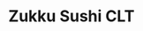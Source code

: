 ---
layout: place
title: Zukku Sushi CLT
permalink: /north-carolina/charlotte/zukku-sushi-clt.html
stateAbbr: NC
stateName: North Carolina
cityName: Charlotte
seo:
  type: restaurant
  links: https://www.zukkusushi.com/
place_id: ChIJ9_88FzihVogR3HsqRuKeBjY
photos:
  - name: >-
      places/ChIJ9_88FzihVogR3HsqRuKeBjY/photos/AeeoHcLCw3S7vnZMwcluAmR9lG14XS821BkWF8GJbHlWseuKo_-bXCK4X4ns-7X9sD09PTTPI6gmOKRcoaA1zz9yaFC7GQxS6XsNAc407s6dbwA_se9btVWFlbWw3R-6CanoKO8b1wu_kgjM_4PjG5pIn0B9swpStK5mWLLYUKmvtWK7JDfOam4rPnq5l2-wUcXS6uY86sItkAXAE4-FWYbX48lyIgJrEmwF7KMGg3vLHQML6uO6uxqWUCI61L2KqTh_ZOGgHHjuevkP8JHk9c6It9AdIX7qNHxyydjFpuH-2NpYIyiyK-bZMaDKdg9aaiKrh04FdqHsSRO9qWcIu9Pd8A6YMvktGFqhZfupB_dncUgLdh0pFdFG_wKGhpU6q2x9XeA8P74eqMNSvHT7OV4wyMx1SJANRzLr4dkbRNo8DJCJMf1k
    widthPx: 2513
    heightPx: 2554
    authorAttributions:
      - displayName: Chef Matt Livers
        uri: https://maps.google.com/maps/contrib/112060875158832917801
        photoUri: >-
          https://lh3.googleusercontent.com/a-/ALV-UjVLCZBkHBLadRK7Az3cvVZfd6i_rA414qOZEI-jKFx9s9kiKwtf=s100-p-k-no-mo
    flagContentUri: >-
      https://www.google.com/local/imagery/report/?cb_client=maps_api_places.places_api&image_key=!1e10!2sCIHM0ogKEICAgICb_6250AE&hl=en-US
    googleMapsUri: >-
      https://www.google.com/maps/place//data=!3m4!1e2!3m2!1sCIHM0ogKEICAgICb_6250AE!2e10!4m2!3m1!1s0x8856a138173cfff7:0x36069ee2462a7bdc
  - name: >-
      places/ChIJ9_88FzihVogR3HsqRuKeBjY/photos/AeeoHcJhmrZ_E7K3PYYk1fHKi-8B7tYiwL3MdNoVJQWpBPQ5zyhsIQTqlWCcIzni2lAJnog7lQcyYUYoMbOg1MAv03I99vVNSn7B1yI3CKypd5IgxPHqt3tx_KoTvd3NU96mY3kbJCj0TKcX-EHlPazhrB0opGJymAJkH9tDWGu8oilsbYmC7SwyYDcMdDRGNUZzE8QmBBSGUc9IUA9tkFX3UYHEcaa_MRMVSBo3o90LNANgCj617PYEqB4NQHzUBhZnwgz5K8fMlXyaRMlAmT6ww8LAqxrDdmQ7x4au8GmYXtszqx-7Ixe7bW82t5HWWucgCfScM-KkALXO7fryX9SMDxo0LYDIHgpelsZyucO7lyvsUwve11vkC2b2bLUKqxv3x2eqQ2__JcSlT5ztX6oxGI0wyAgBmCj8KEED3Xe7KF7TU6q6
    widthPx: 3000
    heightPx: 4000
    authorAttributions:
      - displayName: Michael C
        uri: https://maps.google.com/maps/contrib/107415529758925284042
        photoUri: >-
          https://lh3.googleusercontent.com/a-/ALV-UjXX9VDyGYhlmUaWtHR8UGY2swvlB2ZkQTrhH0VYizg2KqV6afhi=s100-p-k-no-mo
    flagContentUri: >-
      https://www.google.com/local/imagery/report/?cb_client=maps_api_places.places_api&image_key=!1e10!2sCIHM0ogKEICAgIDrhL2K6gE&hl=en-US
    googleMapsUri: >-
      https://www.google.com/maps/place//data=!3m4!1e2!3m2!1sCIHM0ogKEICAgIDrhL2K6gE!2e10!4m2!3m1!1s0x8856a138173cfff7:0x36069ee2462a7bdc
  - name: >-
      places/ChIJ9_88FzihVogR3HsqRuKeBjY/photos/AeeoHcInFk5aSDn8zmZS5op7Xc7pCPq_RCiLPzQpHIDOCgy4YaaNPFxQnmiHeL5Jjrs1FQ3HHLdUH4MciScOk_VIkCmYlxaw50QR6iKPPD5tT-kWXQ1AtmkWoEJEZ32zM0X9itU2oIlES2tBXDKzd-vDtTjjWIe6MzpL21eHSj2nNnfgt4ldthRwTw2Qc4oZ7VQKmbKScXSOHRkg5FJeRHPPoYFlDCpqp_m9tq794rP11wr5RCD-RSgq2y-VaK7VZlp3loA2rlVNXkkRqAUo4pNvQq89caAKPWJM3tPcfRFSgmGnDqttcgC1SnTUNzj7gJ_qhk-t6x0czugUBm4QH3uHqyAVMv2T134WyUoGFrdn87VZhp0w0xPeWB-0918WD1Q7TRnNSoVK4lpyggPuO6Y-JkfR8VTYFxkNN-j97zoMDHI
    widthPx: 4080
    heightPx: 3072
    authorAttributions:
      - displayName: Kok-Kiong Yap
        uri: https://maps.google.com/maps/contrib/102733620989922018979
        photoUri: >-
          https://lh3.googleusercontent.com/a-/ALV-UjWw2DGNaJjGAGoSRTcuH3VuOMxcatTDTP4QNEgOR-gnCp4RpD76BQ=s100-p-k-no-mo
    flagContentUri: >-
      https://www.google.com/local/imagery/report/?cb_client=maps_api_places.places_api&image_key=!1e10!2sCIHM0ogKEICAgMCg6ciOHA&hl=en-US
    googleMapsUri: >-
      https://www.google.com/maps/place//data=!3m4!1e2!3m2!1sCIHM0ogKEICAgMCg6ciOHA!2e10!4m2!3m1!1s0x8856a138173cfff7:0x36069ee2462a7bdc
  - name: >-
      places/ChIJ9_88FzihVogR3HsqRuKeBjY/photos/AeeoHcLlg4mwaT8oDV4y0c9K_3LYVH6rPUiD8IgJYLBd_aqxH7x65nZ19YpOH60WhJQCSixjZPYtxLLHAlYtlVhiCf7A-Vllb44LECGYRR708idzUrUNPvPqGb8OBXtieqrDxmvTh4OgDNanEC2CuwRWznadL_f7cVEdOOIv2XOf-rxyb9ChQPEymLiOCQ-ISaEADEMSuWiBPBXG990k5Z9hY6KenIJHJioRk2gPoJNacshJdvZYftWVsZ4IaBJdK3_clyee_RN_V-vNX1KojZEU_pbNhS_E8W4vhRezDQPnQrMEqDGykJm9-5QSlmTSo6CTMHYU0-gaG4xwP1UBqcHBAE3QZ2f2InFtoICWf_c2N-vO_iC_TOnPnp27EnHIifCJnwmE6q8ER42WDeB4IfbVaKOztMkW8Th1scrZLrYmPjQGXX6C
    widthPx: 3024
    heightPx: 3504
    authorAttributions:
      - displayName: Chef Matt Livers
        uri: https://maps.google.com/maps/contrib/112060875158832917801
        photoUri: >-
          https://lh3.googleusercontent.com/a-/ALV-UjVLCZBkHBLadRK7Az3cvVZfd6i_rA414qOZEI-jKFx9s9kiKwtf=s100-p-k-no-mo
    flagContentUri: >-
      https://www.google.com/local/imagery/report/?cb_client=maps_api_places.places_api&image_key=!1e10!2sCIHM0ogKEICAgICb__WNwQE&hl=en-US
    googleMapsUri: >-
      https://www.google.com/maps/place//data=!3m4!1e2!3m2!1sCIHM0ogKEICAgICb__WNwQE!2e10!4m2!3m1!1s0x8856a138173cfff7:0x36069ee2462a7bdc
  - name: >-
      places/ChIJ9_88FzihVogR3HsqRuKeBjY/photos/AeeoHcIH-Fa3wwbMSkunzL5c9vUQ-ApTB6FoQrsbz-ZoHr20Ggilhvn6-ANbi-5k_18Z0CPgdhqtmhWGX-wpURGuM0yD4Cu14QjNNmzIAWQtHbTDruGGL7QxPZ5036X9InktP2UAfCcngIopeji_mG1wdG-m94tbzg5BAvvUbAVN2V9kP1VABxJiBSPF5r_mfUJ0nqNeiRm7dQ7JkYDYdbVR4Ieyp2csaoMg7nP_Ci-h5QGefmqNnQbH4hbq4EZEAyBUEjjFNJwkEf8EM3HZ3d3EdukupOm2Me-LT5yB_6kjtdY26pSLa9TcSwx0YYftBQTdi6pP0y4i1JabV2Cd1v-8vUH_HUGPFdE4YYcCvx2TAKiQeV_prHddtY2z5FTEDcAKN9MIiHvoluS9TydKO_whUJmHEbrNXgs8HRDCsxQEt8UibccM
    widthPx: 2462
    heightPx: 2984
    authorAttributions:
      - displayName: Chef Matt Livers
        uri: https://maps.google.com/maps/contrib/112060875158832917801
        photoUri: >-
          https://lh3.googleusercontent.com/a-/ALV-UjVLCZBkHBLadRK7Az3cvVZfd6i_rA414qOZEI-jKFx9s9kiKwtf=s100-p-k-no-mo
    flagContentUri: >-
      https://www.google.com/local/imagery/report/?cb_client=maps_api_places.places_api&image_key=!1e10!2sCIHM0ogKEICAgICb__WNkQE&hl=en-US
    googleMapsUri: >-
      https://www.google.com/maps/place//data=!3m4!1e2!3m2!1sCIHM0ogKEICAgICb__WNkQE!2e10!4m2!3m1!1s0x8856a138173cfff7:0x36069ee2462a7bdc
  - name: >-
      places/ChIJ9_88FzihVogR3HsqRuKeBjY/photos/AeeoHcL0A31kozGAeBybGwOXWKu3rMJGToHrl48upQ5XkBDQLSGwmg3xzSi0ffGX6A_aaM5rsoH5nr54O7uRQTVudz02wQwez2OFsOPvdVDQZ2LiLL6bUKxAflpeLIsSyaUujzBfmvcNOkfgqInPEwzCvV3_hfNLw4LFsCxz-aOMkZOYyXzOXjivuV-p8ATgRIp5sIjW_DJ8UGJEg0igwMmJzSgJwvsE13TG3baOEWlQIz76XCpiX1jZKx7-Oq8rm0lMxJ0IFvgSJBYFtLjcKFoffrsGY5e9swkUM5iu1BYqh1KHbv4oTzLaNDNTz5AmBis5OsYGCJZXBMvuj6SBZYw0QeGLljLqKBseF811ktlIURgHFKXlmcEHcx-JswImubsEMN_e8PDvh2_sL-mz3ql--8dX1XJ8-Zxj_Rc_SxpnrjnYG3dR
    widthPx: 1536
    heightPx: 1054
    authorAttributions:
      - displayName: Andrew Strother
        uri: https://maps.google.com/maps/contrib/106926561600795221912
        photoUri: >-
          https://lh3.googleusercontent.com/a-/ALV-UjWnZI-N6Hrn3Yztkc5Gyqs0E1dVUId87DpBrCUl2EVxMqfiMaXN=s100-p-k-no-mo
    flagContentUri: >-
      https://www.google.com/local/imagery/report/?cb_client=maps_api_places.places_api&image_key=!1e10!2sCIHM0ogKEICAgMDg0t2CjgE&hl=en-US
    googleMapsUri: >-
      https://www.google.com/maps/place//data=!3m4!1e2!3m2!1sCIHM0ogKEICAgMDg0t2CjgE!2e10!4m2!3m1!1s0x8856a138173cfff7:0x36069ee2462a7bdc
  - name: >-
      places/ChIJ9_88FzihVogR3HsqRuKeBjY/photos/AeeoHcLuq9sAWKRv5os91DRTgQGVqE1gvynQB1GmDrF_XHJRkV2J_zTWi33nTDqq-Fej8JHVzfzWZjbSi-5FqRjrfZAkFYumXXlEU-eDcECdAjVTp0WwwJO-zKiR2wbzcWTk_0E4sWrcw8kBhJt-6uMpNoSum9mgZTxquji_NzCcG8AvLeVvtEuq2wPLCP0vm9uMzg3NGAxCmi7-cSNEMGYrwJqoKjAm_pgX1nVpc0vLE4NCPbFUJ46lonYPV8EZTFQUA1W_UYlsILHULEfthUZWbJ8jIhWahfisBIdHjYNcZ07BUzOeafZlJ6cu5hOtJbys_OcuC322GmhGWbqKJ7mfvLMDcaC8V3lhN2x2Y3ABokWi6re2Eq4gJCA0sm3SqWWIxmkp6k97U21rkenkA7q5QK2-Dl-86MdPVzxguYChn964asOk
    widthPx: 3024
    heightPx: 4032
    authorAttributions:
      - displayName: Chef Matt Livers
        uri: https://maps.google.com/maps/contrib/112060875158832917801
        photoUri: >-
          https://lh3.googleusercontent.com/a-/ALV-UjVLCZBkHBLadRK7Az3cvVZfd6i_rA414qOZEI-jKFx9s9kiKwtf=s100-p-k-no-mo
    flagContentUri: >-
      https://www.google.com/local/imagery/report/?cb_client=maps_api_places.places_api&image_key=!1e10!2sCIHM0ogKEICAgICb__WN4QE&hl=en-US
    googleMapsUri: >-
      https://www.google.com/maps/place//data=!3m4!1e2!3m2!1sCIHM0ogKEICAgICb__WN4QE!2e10!4m2!3m1!1s0x8856a138173cfff7:0x36069ee2462a7bdc
  - name: >-
      places/ChIJ9_88FzihVogR3HsqRuKeBjY/photos/AeeoHcLWZAYoMHB5QGMEv4OklGyoRjY-JDwqT7RZBJ8wKjlPbzvIi6ldJ_Plao5KAd6FyGdjgzXsNkb-4TBfKnQbmoWtyy8Ka7Kup8X5t7QtNPXS7hfypTL7nUKo09Y1xxAf1DNCnBB20tgNVFPmRNRa6wo5-DL_qQo0TY09Xqqz2d0zgQ6NH5c8hJbW4DIaPcWDlWTPgZa5KuF8YWL9km1fNEqW8MoYd7gqhHuc9eExy_ricKcpVtaaKm2xdHNo9AeNe_-439jc343XvoRWcB-fOKll1ExTW851qd-EphIxU2G8-tgtc2lmmdlSB3ucgBE7Vn-W7bm1T-LokoGGVKUoM7AlgVPJjnLNn9d2tmfQy9cYeDRdarWbp01m2w1pTQVeOMhrCZWbM5DUMA3yt_F9GsDu29Y07JlcQS7UCnB85FxgHA
    widthPx: 3024
    heightPx: 3772
    authorAttributions:
      - displayName: Chef Matt Livers
        uri: https://maps.google.com/maps/contrib/112060875158832917801
        photoUri: >-
          https://lh3.googleusercontent.com/a-/ALV-UjVLCZBkHBLadRK7Az3cvVZfd6i_rA414qOZEI-jKFx9s9kiKwtf=s100-p-k-no-mo
    flagContentUri: >-
      https://www.google.com/local/imagery/report/?cb_client=maps_api_places.places_api&image_key=!1e10!2sCIHM0ogKEICAgICb__WNYQ&hl=en-US
    googleMapsUri: >-
      https://www.google.com/maps/place//data=!3m4!1e2!3m2!1sCIHM0ogKEICAgICb__WNYQ!2e10!4m2!3m1!1s0x8856a138173cfff7:0x36069ee2462a7bdc
  - name: >-
      places/ChIJ9_88FzihVogR3HsqRuKeBjY/photos/AeeoHcKc1Ml0YMCFgTiCxrnLmmxAIo_U24DQwE_u9QbD1MiFmVGEUmBtJS54kg_O_BXmSbi__4wMAoydwUvb-sQKQSqLJNJrLju_PxzK146Vzwpyx8zDwvoSkqkQ_SeR9HPuEZ2qIun-XNCEBjcgFIKIq_uRVKre8DIEmpXJ-pO6OUNwGOPC00_0PKHokEeFp7mJTy6M4Jw9yS0puC8Qu9nZyQQNhGzlT3ZF2ycoRWKFj3L0sF1F3v3jnI3K3ksv52pQanLeIaHLlaObbsPn7mhPe0_8nNe7ov9Gwu0bS99gKKbf3IEchJTE0h4H19QiLBsPIOK_4bfDtmDA-hEHO00x9IdCVg7rSqBRtbc2Lt47Y_oRmSr0UkSUApTHTeI9vUFuREyjoThxy7m32C63cYTyk_sl066YsOh9zsJpHTUytHTsywA
    widthPx: 3024
    heightPx: 4032
    authorAttributions:
      - displayName: Sarrah Douglas
        uri: https://maps.google.com/maps/contrib/101776406076246474279
        photoUri: >-
          https://lh3.googleusercontent.com/a-/ALV-UjWtROqMxZgiO97T522vLyFfjnmgNA4r_nkroZwA-J1pJ6oBRYO3=s100-p-k-no-mo
    flagContentUri: >-
      https://www.google.com/local/imagery/report/?cb_client=maps_api_places.places_api&image_key=!1e10!2sCIHM0ogKEICAgID60ZaHiwE&hl=en-US
    googleMapsUri: >-
      https://www.google.com/maps/place//data=!3m4!1e2!3m2!1sCIHM0ogKEICAgID60ZaHiwE!2e10!4m2!3m1!1s0x8856a138173cfff7:0x36069ee2462a7bdc
  - name: >-
      places/ChIJ9_88FzihVogR3HsqRuKeBjY/photos/AeeoHcJo2qAP__v-GEkJckHMhgfSN6yOq4_1ERrqOgjwvwbjwWaW1NOODERtm6AM-9-fsoqbHKYZslCTbymT7pLa0WODl6Jor0izKbO_guDp_ogBlRD8Ou1MnWUTqsVY_fwmQc7uKxLNtOx1AV0U-bkxBzahAvHVVokxFkk08tzDgKLY0vyNzSRCjNOZUQ5O7XoCqZKZVnGBAS3yAGM5_YoHfkLlZ0NoaHug_raoZAJGuio0MSdWD9ww_4GNXACkb6uRLvbXT2OIDH9hZTv-sdX7DSEDFoE7pW7Dos515Er_J_X6jfHzT5Ao9VsKs79-_COm1WaaeaQCU3y2UCUu0YIaY0EECwE1XcUXUWxoxbGW9Z998_18TCPmPfIZNa05lJUJsBDVKhjsmzxdimskqab9n0b2ukm9OqIZHuhUs0REvcU
    widthPx: 2052
    heightPx: 3648
    authorAttributions:
      - displayName: Jonaz Munoz
        uri: https://maps.google.com/maps/contrib/113504346807431787352
        photoUri: >-
          https://lh3.googleusercontent.com/a-/ALV-UjV6lu61ePAcuymu0x3pBJKquI8bKW1HJgT4lGu5L4lCevFsb7tf=s100-p-k-no-mo
    flagContentUri: >-
      https://www.google.com/local/imagery/report/?cb_client=maps_api_places.places_api&image_key=!1e10!2sCIHM0ogKEICAgICjsJCtRA&hl=en-US
    googleMapsUri: >-
      https://www.google.com/maps/place//data=!3m4!1e2!3m2!1sCIHM0ogKEICAgICjsJCtRA!2e10!4m2!3m1!1s0x8856a138173cfff7:0x36069ee2462a7bdc
address: 1115 N Brevard St, Charlotte, NC 28206, USA
street: 1115 N Brevard St
city: Charlotte
state: NC
zip: '28206'
country: USA
neighborhood: Optimist Park
latitude: '35.233782'
longitude: '-80.827634'
accessibility_options:
  wheelchairAccessibleParking: true
  wheelchairAccessibleEntrance: true
  wheelchairAccessibleSeating: true
business_status: OPERATIONAL
name: Zukku Sushi CLT
google_maps_links:
  directionsUri: >-
    https://www.google.com/maps/dir//''/data=!4m7!4m6!1m1!4e2!1m2!1m1!1s0x8856a138173cfff7:0x36069ee2462a7bdc!3e0
  placeUri: https://maps.google.com/?cid=3892973622585359324
  writeAReviewUri: >-
    https://www.google.com/maps/place//data=!4m3!3m2!1s0x8856a138173cfff7:0x36069ee2462a7bdc!12e1
  reviewsUri: >-
    https://www.google.com/maps/place//data=!4m4!3m3!1s0x8856a138173cfff7:0x36069ee2462a7bdc!9m1!1b1
  photosUri: >-
    https://www.google.com/maps/place//data=!4m3!3m2!1s0x8856a138173cfff7:0x36069ee2462a7bdc!10e5
primary_type: Sushi Restaurant
opening_hours:
  regular: null
  current: null
secondary_opening_hours:
  regular:
    weekdayDescriptions: null
    type: null
  current:
    weekdayDescriptions: null
    type: null
phone: (704) 940-8095
price_level: null
price_range: $10 &ndash; $20
rating: '4.2'
rating_count: 0
website: https://www.zukkusushi.com/
description: >-
  Discover Zukku Sushi in Charlotte, NC$$$Zukku Sushi CLT in Charlotte, North
  Carolina, stands out as a vibrant spot for fresh, customizable
  Japanese-inspired dishes that appeal to sushi enthusiasts. This trendy venue
  offers build-your-own sushi burritos and poke bowls, along with crispy
  tempura, all prepared with high-quality ingredients that highlight its
  commitment to flavor and variety. The location boasts accessible features like
  wheelchair-friendly entrances and seating, making it welcoming for all
  visitors, while outdoor dining options add to the relaxed atmosphere in the
  bustling Optimist Park area. Whether you're seeking a quick meal or a casual
  outing, this sushi destination provides an inviting setting with efficient
  services that cater to on-the-go lifestyles. Its focus on fresh preparations
  ensures a satisfying experience for anyone exploring top sushi options nearby.
generative_summary: >-
  Discover Zukku Sushi in Charlotte, NC$$$Zukku Sushi CLT in Charlotte, North
  Carolina, stands out as a vibrant spot for fresh, customizable
  Japanese-inspired dishes that appeal to sushi enthusiasts. This trendy venue
  offers build-your-own sushi burritos and poke bowls, along with crispy
  tempura, all prepared with high-quality ingredients that highlight its
  commitment to flavor and variety. The location boasts accessible features like
  wheelchair-friendly entrances and seating, making it welcoming for all
  visitors, while outdoor dining options add to the relaxed atmosphere in the
  bustling Optimist Park area. Whether you're seeking a quick meal or a casual
  outing, this sushi destination provides an inviting setting with efficient
  services that cater to on-the-go lifestyles. Its focus on fresh preparations
  ensures a satisfying experience for anyone exploring top sushi options nearby.
generative_disclosure: Summarized by AI using the Grok-3-Mini model.
reviews:
  - name: >-
      places/ChIJ9_88FzihVogR3HsqRuKeBjY/reviews/ChdDSUhNMG9nS0VJQ0FnSUNmcm9xa3BnRRAB
    relativePublishTimeDescription: 3 months ago
    rating: 5
    text:
      text: >-
        I’ve been going to Zukku for years and this isn’t my first review. Zukku
        is the best poke bowl spot in all of Charlotte. The poke and ingredients
        are fresh and the spicy mayo is killer! The ingredients are truly fresh,
        which is so important for a poke bowl. And the pricing is really
        reasonable. You can order through their website, so pickup is more
        efficient for those taking to-go.
      languageCode: en
    originalText:
      text: >-
        I’ve been going to Zukku for years and this isn’t my first review. Zukku
        is the best poke bowl spot in all of Charlotte. The poke and ingredients
        are fresh and the spicy mayo is killer! The ingredients are truly fresh,
        which is so important for a poke bowl. And the pricing is really
        reasonable. You can order through their website, so pickup is more
        efficient for those taking to-go.
      languageCode: en
    authorAttribution:
      displayName: Hannah Whalen
      uri: https://www.google.com/maps/contrib/114875637402841776703/reviews
      photoUri: >-
        https://lh3.googleusercontent.com/a-/ALV-UjWbXkTlK0typk5x6J_PVf8fWLLt0NK29hRTqPHatVRqpMhJ05s=s128-c0x00000000-cc-rp-mo-ba3
    publishTime: '2024-12-29T05:46:06.289196Z'
    flagContentUri: >-
      https://www.google.com/local/review/rap/report?postId=ChdDSUhNMG9nS0VJQ0FnSUNmcm9xa3BnRRAB&d=17924085&t=1
    googleMapsUri: >-
      https://www.google.com/maps/reviews/data=!4m6!14m5!1m4!2m3!1sChdDSUhNMG9nS0VJQ0FnSUNmcm9xa3BnRRAB!2m1!1s0x8856a138173cfff7:0x36069ee2462a7bdc
  - name: >-
      places/ChIJ9_88FzihVogR3HsqRuKeBjY/reviews/ChdDSUhNMG9nS0VJQ0FnSUNiX19XTnZnRRAB
    relativePublishTimeDescription: 8 months ago
    rating: 5
    text:
      text: >-
        Absolutely fantastic! Zukku Sushi in Optimist Park, Charlotte, NC,
        exceeded all my expectations. From the moment I walked in, I was greeted
        with warm smiles and a vibrant atmosphere. The menu is a perfect blend
        of traditional and innovative sushi options, all crafted with the
        freshest ingredients.


        I particularly loved their signature rolls – each bite was a delightful
        explosion of flavors. The presentation was top-notch, and the attention
        to detail was evident in every dish. The staff was incredibly attentive,
        making sure we had everything we needed throughout our meal.


        The ambiance is modern and inviting, perfect for a casual dinner or a
        special night out. If you're a sushi lover in Charlotte, Zukku Sushi is
        an absolute must-visit. I'll definitely be returning soon!


        Also - full bar right across from the station convenient seating and
        lots of parking was available. Great for outdoor dining and people
        watching
      languageCode: en
    originalText:
      text: >-
        Absolutely fantastic! Zukku Sushi in Optimist Park, Charlotte, NC,
        exceeded all my expectations. From the moment I walked in, I was greeted
        with warm smiles and a vibrant atmosphere. The menu is a perfect blend
        of traditional and innovative sushi options, all crafted with the
        freshest ingredients.


        I particularly loved their signature rolls – each bite was a delightful
        explosion of flavors. The presentation was top-notch, and the attention
        to detail was evident in every dish. The staff was incredibly attentive,
        making sure we had everything we needed throughout our meal.


        The ambiance is modern and inviting, perfect for a casual dinner or a
        special night out. If you're a sushi lover in Charlotte, Zukku Sushi is
        an absolute must-visit. I'll definitely be returning soon!


        Also - full bar right across from the station convenient seating and
        lots of parking was available. Great for outdoor dining and people
        watching
      languageCode: en
    authorAttribution:
      displayName: Chef Matt Livers
      uri: https://www.google.com/maps/contrib/112060875158832917801/reviews
      photoUri: >-
        https://lh3.googleusercontent.com/a-/ALV-UjVLCZBkHBLadRK7Az3cvVZfd6i_rA414qOZEI-jKFx9s9kiKwtf=s128-c0x00000000-cc-rp-mo-ba4
    publishTime: '2024-07-31T17:46:44.941466Z'
    flagContentUri: >-
      https://www.google.com/local/review/rap/report?postId=ChdDSUhNMG9nS0VJQ0FnSUNiX19XTnZnRRAB&d=17924085&t=1
    googleMapsUri: >-
      https://www.google.com/maps/reviews/data=!4m6!14m5!1m4!2m3!1sChdDSUhNMG9nS0VJQ0FnSUNiX19XTnZnRRAB!2m1!1s0x8856a138173cfff7:0x36069ee2462a7bdc
  - name: >-
      places/ChIJ9_88FzihVogR3HsqRuKeBjY/reviews/ChZDSUhNMG9nS0VJQ0FnSURyaEwyS0tnEAE
    relativePublishTimeDescription: 9 months ago
    rating: 4
    text:
      text: >-
        Enjoyed the food here. I made my own bowl, which came out exceptionally
        well. Tasted fresh, and the portion was good. I have a big appetite and
        would've loved just a bit more but it's plenty for a regular.  Came out
        fast too!
      languageCode: en
    originalText:
      text: >-
        Enjoyed the food here. I made my own bowl, which came out exceptionally
        well. Tasted fresh, and the portion was good. I have a big appetite and
        would've loved just a bit more but it's plenty for a regular.  Came out
        fast too!
      languageCode: en
    authorAttribution:
      displayName: Michael C
      uri: https://www.google.com/maps/contrib/107415529758925284042/reviews
      photoUri: >-
        https://lh3.googleusercontent.com/a-/ALV-UjXX9VDyGYhlmUaWtHR8UGY2swvlB2ZkQTrhH0VYizg2KqV6afhi=s128-c0x00000000-cc-rp-mo-ba4
    publishTime: '2024-07-14T20:24:50.378226Z'
    flagContentUri: >-
      https://www.google.com/local/review/rap/report?postId=ChZDSUhNMG9nS0VJQ0FnSURyaEwyS0tnEAE&d=17924085&t=1
    googleMapsUri: >-
      https://www.google.com/maps/reviews/data=!4m6!14m5!1m4!2m3!1sChZDSUhNMG9nS0VJQ0FnSURyaEwyS0tnEAE!2m1!1s0x8856a138173cfff7:0x36069ee2462a7bdc
  - name: >-
      places/ChIJ9_88FzihVogR3HsqRuKeBjY/reviews/ChZDSUhNMG9nS0VJQ0FnSURkdS1DQ1N3EAE
    relativePublishTimeDescription: a year ago
    rating: 5
    text:
      text: >-
        My last two visits to Optimist Hall, I had to come to Zukku. Both
        visits, the  staff was very helpful and the food was delicious. This
        visit, we  got the queen crown lobster roll,  the kong burrito, and a
        passion fruit lemonade. Everything was made to order and it was amazing.
        Don’t forget your sauces too, we did spicy Mayo, sweet and spicy eel
        sauce and soy sauce. My mouth is watering just thinking about it . I
        will definitely be a returning customer.
      languageCode: en
    originalText:
      text: >-
        My last two visits to Optimist Hall, I had to come to Zukku. Both
        visits, the  staff was very helpful and the food was delicious. This
        visit, we  got the queen crown lobster roll,  the kong burrito, and a
        passion fruit lemonade. Everything was made to order and it was amazing.
        Don’t forget your sauces too, we did spicy Mayo, sweet and spicy eel
        sauce and soy sauce. My mouth is watering just thinking about it . I
        will definitely be a returning customer.
      languageCode: en
    authorAttribution:
      displayName: Monique Baptiste
      uri: https://www.google.com/maps/contrib/111179014744516546889/reviews
      photoUri: >-
        https://lh3.googleusercontent.com/a-/ALV-UjXw1mWLNMDiknv60vbyZDJHt8mPP2wEPz_0RyYHO7mjMMYTJgVb=s128-c0x00000000-cc-rp-mo-ba3
    publishTime: '2024-02-27T16:27:21.453582Z'
    flagContentUri: >-
      https://www.google.com/local/review/rap/report?postId=ChZDSUhNMG9nS0VJQ0FnSURkdS1DQ1N3EAE&d=17924085&t=1
    googleMapsUri: >-
      https://www.google.com/maps/reviews/data=!4m6!14m5!1m4!2m3!1sChZDSUhNMG9nS0VJQ0FnSURkdS1DQ1N3EAE!2m1!1s0x8856a138173cfff7:0x36069ee2462a7bdc
  - name: >-
      places/ChIJ9_88FzihVogR3HsqRuKeBjY/reviews/ChdDSUhNMG9nS0VJQ0FnSUNCdzlXYzZ3RRAB
    relativePublishTimeDescription: 2 years ago
    rating: 5
    text:
      text: >-
        Meant to write this review weeks ago.

        We always split up when we come to Optimist Hall with the family. Then
        we meet to EAT!

        Zukku Sushi CLT is

        Delicious!

        You can taste the “Fresh” ingredients!

        & the bowl looks like colorful art.


        I need to go back & try more.
      languageCode: en
    originalText:
      text: >-
        Meant to write this review weeks ago.

        We always split up when we come to Optimist Hall with the family. Then
        we meet to EAT!

        Zukku Sushi CLT is

        Delicious!

        You can taste the “Fresh” ingredients!

        & the bowl looks like colorful art.


        I need to go back & try more.
      languageCode: en
    authorAttribution:
      displayName: JOSEPHINE LOCAL GUIDE
      uri: https://www.google.com/maps/contrib/103352069377115322142/reviews
      photoUri: >-
        https://lh3.googleusercontent.com/a-/ALV-UjVYCEUZxVtofc-N1xZdRJMb3Etiu4KgaZO5iUtBIga8P7E7IQPDWA=s128-c0x00000000-cc-rp-mo-ba7
    publishTime: '2023-01-03T14:54:46.875902Z'
    flagContentUri: >-
      https://www.google.com/local/review/rap/report?postId=ChdDSUhNMG9nS0VJQ0FnSUNCdzlXYzZ3RRAB&d=17924085&t=1
    googleMapsUri: >-
      https://www.google.com/maps/reviews/data=!4m6!14m5!1m4!2m3!1sChdDSUhNMG9nS0VJQ0FnSUNCdzlXYzZ3RRAB!2m1!1s0x8856a138173cfff7:0x36069ee2462a7bdc
review_summary: >-
  Insights from Recent Reviews$$$Visitors often praise the fresh ingredients and
  standout flavors at this Charlotte sushi spot, particularly the zesty sauces
  that elevate poke bowls and burritos. Many appreciate the reasonable prices
  and seamless online ordering for takeout, making it a convenient choice for
  busy days. While the overall vibe and quick service receive high marks, a few
  notes suggest room for improvement in certain interactions to enhance the full
  experience. Folks generally find it a solid pick for casual meals, with
  generous portions that leave you feeling satisfied and eager to return. All in
  all, it's a reliable go-to for those hunting for tasty Japanese eats in the
  area, blending affordability with enjoyable dining moments.
review_disclosure: Summarized by AI using the Grok-3-Mini model.
parking_options:
  freeParkingLot: true
  paidParkingLot: true
  valetParking: false
payment_options:
  acceptsCreditCards: true
  acceptsDebitCards: true
  acceptsCashOnly: false
  acceptsNfc: true
allow_dogs: null
curbside_pickup: false
delivery: true
dine_in: true
good_for_children: null
good_for_groups: null
good_for_sports: false
live_music: false
menu_for_children: null
outdoor_seating: true
reservable: null
restroom: null
serves_beer: null
serves_breakfast: null
serves_brunch: false
serves_cocktails: null
serves_coffee: null
serves_dinner: true
serves_dessert: null
serves_lunch: true
serves_vegetarian_food: true
serves_wine: true
takeout: true
update_category: pro
places_description: null

---